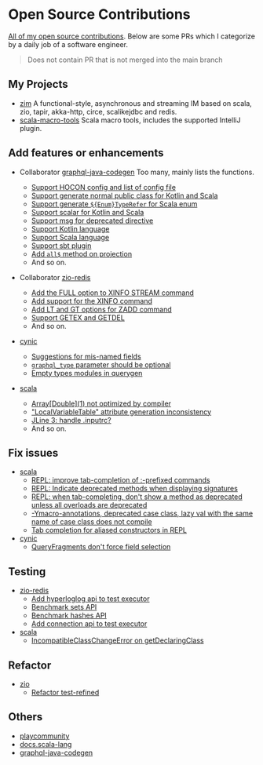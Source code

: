 # Open Source Contributions

[All of my open source contributions](https://github.com/search?o=desc&q=author%3Ajxnu-liguobin+-user%3Ajxnu-liguobin+is%3Amerged&s=created&type=Issues). Below are some PRs which I categorize by a daily job of a software engineer.  

> Does not contain PR that is not merged into the main branch

## My Projects

- [zim](https://github.com/bitlap/zim) A functional-style, asynchronous and streaming IM based on scala, zio, tapir, akka-http, circe, scalikejdbc and redis.
- [scala-macro-tools](https://github.com/bitlap/scala-macro-tools) Scala macro tools, includes the supported IntelliJ plugin.


## Add features or enhancements

- Collaborator [graphql-java-codegen](https://github.com/kobylynskyi/graphql-java-codegen) Too many, mainly lists the functions. 
  - [Support HOCON config and list of config file](https://github.com/kobylynskyi/graphql-java-codegen/pull/608)
  - [Support generate normal public class for Kotlin and Scala](https://github.com/kobylynskyi/graphql-java-codegen/pull/547)
  - [Support generate `${Enum}TypeRefer` for Scala enum ](https://github.com/kobylynskyi/graphql-java-codegen/pull/483)
  - [Support scalar for Kotlin and Scala](https://github.com/kobylynskyi/graphql-java-codegen/pull/475)
  - [Support msg for deprecated directive](https://github.com/kobylynskyi/graphql-java-codegen/pull/471)
  - [Support Kotlin language](https://github.com/kobylynskyi/graphql-java-codegen/pull/426)
  - [Support Scala language](https://github.com/kobylynskyi/graphql-java-codegen/pull/402)
  - [Support sbt plugin](https://github.com/kobylynskyi/graphql-java-codegen/pull/235)
  - [Add `all$` method on projection](https://github.com/kobylynskyi/graphql-java-codegen/pull/302)
  - And so on.

- Collaborator [zio-redis](https://github.com/zio/zio-redis)
  - [Add the FULL option to XINFO STREAM command](https://github.com/zio/zio-redis/pull/323)
  - [Add support for the XINFO command](https://github.com/zio/zio-redis/pull/301)
  - [Add LT and GT options for ZADD command](https://github.com/zio/zio-redis/pull/333)
  - [Support GETEX and GETDEL](https://github.com/zio/zio-redis/pull/340)
  - And so on.

- [cynic](https://github.com/obmarg/cynic)
  - [Suggestions for mis-named fields](https://github.com/obmarg/cynic/pull/196)
  - [`graphql_type` parameter should be optional](https://github.com/obmarg/cynic/pull/213)
  - [Empty types modules in querygen](https://github.com/obmarg/cynic/pull/202)

- [scala](https://github.com/scala/scala)
  - [Array\[Double\](1) not optimized by compiler](https://github.com/scala/scala/pull/9544)
  - ["LocalVariableTable" attribute generation inconsistency](https://github.com/scala/scala/pull/9561)
  - [JLine 3: handle .inputrc?](https://github.com/scala/scala/pull/9518)
  - And so on.

## Fix issues

* [scala](https://github.com/scala/scala)
  * [REPL: improve tab-completion of :-prefixed commands](https://github.com/scala/scala/pull/9521)
  * [REPL: Indicate deprecated methods when displaying signatures](https://github.com/scala/scala/pull/9476)
  * [REPL: when tab-completing, don't show a method as deprecated unless all overloads are deprecated](https://github.com/scala/scala/pull/9510)
  * [-Ymacro-annotations, deprecated case class, lazy val with the same name of case class does not compile](https://github.com/scala/scala/pull/9555)
  * [Tab completion for aliased constructors in REPL](https://github.com/scala/scala/pull/9754)
* [cynic](https://github.com/obmarg/cynic)
  * [QueryFragments don't force field selection](https://github.com/obmarg/cynic/pull/212)

## Testing

* [zio-redis](https://github.com/zio/zio-redis)
  * [Add hyperloglog api to test executor](https://github.com/zio/zio-redis/pull/303)
  * [Benchmark sets API](https://github.com/zio/zio-redis/pull/317)
  * [Benchmark hashes API](https://github.com/zio/zio-redis/pull/299)
  * [Add connection api to test executor](https://github.com/zio/zio-redis/pull/294)
* [scala](https://github.com/scala/scala)
  * [IncompatibleClassChangeError on getDeclaringClass](https://github.com/scala/scala/pull/9553)

## Refactor

* [zio](https://github.com/zio/zio)
  * [Refactor test-refined](https://github.com/zio/zio/pull/4742)

## Others
  
* [playcommunity](https://github.com/playcommunity/play-community/pulls?q=is%3Apr+author%3Ajxnu-liguobin+is%3Aclosed)  
* [docs.scala-lang](https://github.com/scala/docs.scala-lang/pulls?q=is%3Apr+author%3Ajxnu-liguobin+is%3Aclosed)
* [graphql-java-codegen](https://github.com/kobylynskyi/graphql-java-codegen/pulls?q=is%3Apr+author%3Ajxnu-liguobin+is%3Aclosed)
